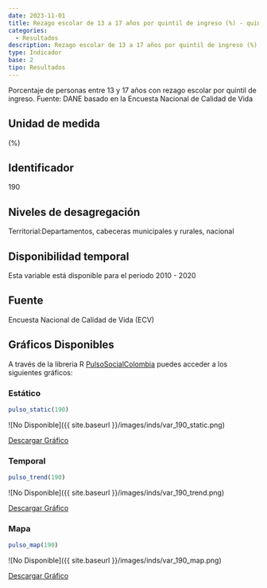 ```yaml
---
date: 2023-11-01
title: Rezago escolar de 13 a 17 años por quintil de ingreso (%) - quintil 4 (zona)
categories:
  - Resultados
description: Rezago escolar de 13 a 17 años por quintil de ingreso (%) - quintil 4
type: Indicador
base: 2
tipo: Resultados
--- 
```


Porcentaje de personas entre 13 y 17 años con rezago escolar por quintil de ingreso.
Fuente: DANE basado en la Encuesta Nacional de Calidad de Vida

## Unidad de medida
(%)

## Identificador
190

## Niveles de desagregación
Territorial:Departamentos, cabeceras municipales y rurales, nacional

## Disponibilidad temporal
Esta variable está disponible para el periodo 2010 - 2020

## Fuente
Encuesta Nacional de Calidad de Vida (ECV)

## Gráficos Disponibles

A través de la libreria R [PulsoSocialColombia](https://github.com/pulsosocialcolombia/PulsoSocialColombia) puedes acceder a los siguientes gráficos:

### Estático

``` R
pulso_static(190)
```

![No Disponible]({{ site.baseurl }}/images/inds/var_190_static.png)

<a href='{{ site.baseurl }}/images/inds/var_190_static.png'>Descargar Gráfico</a>

### Temporal

``` R
pulso_trend(190)
```

![No Disponible]({{ site.baseurl }}/images/inds/var_190_trend.png)

<a href='{{ site.baseurl }}/images/inds/var_190_trend.png'>Descargar Gráfico</a>

### Mapa

``` R
pulso_map(190)
```

![No Disponible]({{ site.baseurl }}/images/inds/var_190_map.png)

<a href='{{ site.baseurl }}/images/inds/var_190_map.png'>Descargar Gráfico</a>